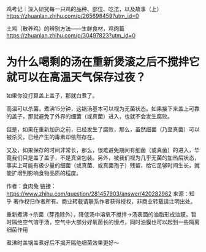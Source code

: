 鸡考记︱深入研究每一只鸡的品种、部位、吃法，以及故事（上）https://zhuanlan.zhihu.com/p/265698459?utm_id=0

土鸡（散养鸡）的辨别方法——生鲜食材，鸡肉篇 https://zhuanlan.zhihu.com/p/30497823?utm_id=0

# 为什么喝剩的汤在重新煲滚之后不搅拌它就可以在高温天气保存过夜？

如果你没打算盖上盖子，那就白煮了。





高温可以杀菌，煮沸15分钟，这锅汤基本可以视为无菌状态。如果接下来盖上可靠的盖子，那就避免了外界的细菌（或真菌）进入，也就不会发生腐败。



但是，如果在重新加热之前，已经发生了腐败，那么，虽然细菌（乃至真菌）可以被杀灭，已经产生的毒素却依然存在。



又及，如果保存的时间非常长，那么，很难避免期间有细菌（或真菌）的进入，毕竟我们只是盖了盖子，不是真空包装。另外，被我们视为几乎无菌的加热后状态，事实上可能有极少量的细菌（或真菌、或真菌孢子）残留，给它足够时间生长，就能扩增到影响食物品质的程度。



作者：食肉兔
链接：https://www.zhihu.com/question/281457903/answer/420282962
来源：知乎
著作权归作者所有。商业转载请联系作者获得授权，非商业转载请注明出处。

重新煮沸→杀菌（芽孢除外），降低汤中溶氧不搅拌→汤表面的油脂形成油膜，暂时隔绝空气溶于汤，空气中大部分好氧菌长的慢点，同时油膜也可以起到一些隔离细菌作用

煮沸时盖锅盖煮好后不揭开隔绝细菌效果更好～